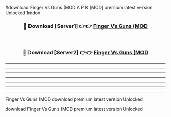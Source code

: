 #download Finger Vs Guns (MOD A P K [MOD] premium latest version Unlocked 1mdon 



<div align="center">
<h3>🔴 Download [Server1] 👉👉 <a href="https://apkdownload3.web.app/">Finger Vs Guns (MOD</a></h3><br>

<h3>🔴 Download [Server2] 👉👉 <a href="https://apkdownload3.web.app/">Finger Vs Guns (MOD</a></h3>
</div>





----------------------------------------------------------

----------------------------------------------------------

----------------------------------------------------------

----------------------------------------------------------

----------------------------------------------------------

----------------------------------------------------------

----------------------------------------------------------

Finger Vs Guns (MOD download premium latest version Unlocked

download Finger Vs Guns (MOD premium latest version Unlocked
